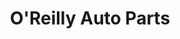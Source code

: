 ---
title: "O'Reilly Auto Parts"
url: /indianapolis/oreilly-auto-parts-madison-avenue/
shop: Autoteile
---